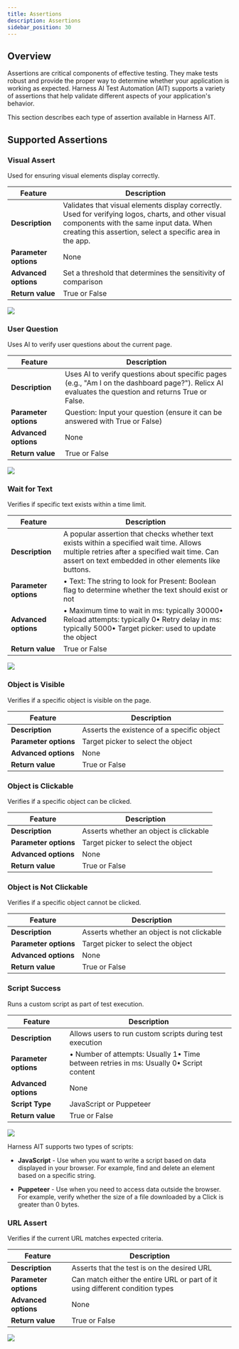 ```yaml
---
title: Assertions
description: Assertions
sidebar_position: 30
---
```

## Overview

Assertions are critical components of effective testing. They make tests robust and provide the proper way to determine whether your application is working as expected. Harness AI Test Automation (AIT) supports a variety of assertions that help validate different aspects of your application's behavior.

This section describes each type of assertion available in Harness AIT.

## Supported Assertions

### Visual Assert

Used for ensuring visual elements display correctly.

| Feature | Description |
|---------|-------------|
| **Description** | Validates that visual elements display correctly. Used for verifying logos, charts, and other visual components with the same input data. When creating this assertion, select a specific area in the app. |
| **Parameter options** | None |
| **Advanced options** | Set a threshold that determines the sensitivity of comparison |
| **Return value** | True or False |

![](https://archbee-image-uploads.s3.amazonaws.com/TK24Pi0IzdXKBLm-pUBmm/BCl2tErCt7cE0tLaS0iBW_visual-assert.png)

### User Question

Uses AI to verify user questions about the current page.

| Feature | Description |
|---------|-------------|
| **Description** | Uses AI to verify questions about specific pages (e.g., "Am I on the dashboard page?"). Relicx AI evaluates the question and returns True or False. |
| **Parameter options** | Question: Input your question (ensure it can be answered with True or False) |
| **Advanced options** | None |
| **Return value** | True or False |

![](https://archbee-image-uploads.s3.amazonaws.com/TK24Pi0IzdXKBLm-pUBmm/cyvM5mKZNag6HqHd5VAw2_ai-question.png)

### Wait for Text

Verifies if specific text exists within a time limit.

| Feature | Description |
|---------|-------------|
| **Description** | A popular assertion that checks whether text exists within a specified wait time. Allows multiple retries after a specified wait time. Can assert on text embedded in other elements like buttons. |
| **Parameter options** | • Text: The string to look for Present: Boolean flag to determine whether the text should exist or not |
| **Advanced options** | • Maximum time to wait in ms: typically 30000• Reload attempts: typically 0• Retry delay in ms: typically 5000• Target picker: used to update the object |
| **Return value** | True or False |


![](https://archbee-image-uploads.s3.amazonaws.com/TK24Pi0IzdXKBLm-pUBmm/6ZaCLZ52EHtR4hTDTE2zj_waitfortext.png)

### Object is Visible

Verifies if a specific object is visible on the page.

| Feature | Description |
|---------|-------------|
| **Description** | Asserts the existence of a specific object |
| **Parameter options** | Target picker to select the object |
| **Advanced options** | None |
| **Return value** | True or False |

### Object is Clickable

Verifies if a specific object can be clicked.

| Feature | Description |
|---------|-------------|
| **Description** | Asserts whether an object is clickable |
| **Parameter options** | Target picker to select the object |
| **Advanced options** | None |
| **Return value** | True or False |

### Object is Not Clickable

Verifies if a specific object cannot be clicked.

| Feature | Description |
|---------|-------------|
| **Description** | Asserts whether an object is not clickable |
| **Parameter options** | Target picker to select the object |
| **Advanced options** | None |
| **Return value** | True or False |

### Script Success

Runs a custom script as part of test execution.

| Feature | Description |
|---------|-------------|
| **Description** | Allows users to run custom scripts during test execution |
| **Parameter options** | • Number of attempts: Usually 1• Time between retries in ms: Usually 0• Script content |
| **Advanced options** | None |
| **Script Type** | JavaScript or Puppeteer |
| **Return value** | True or False |

![](https://archbee-image-uploads.s3.amazonaws.com/TK24Pi0IzdXKBLm-pUBmm/_tLnb8grXngMP4DtRU4e5_assert-script-success-puppeteer.png)

Harness AIT supports two types of scripts:

- **JavaScript** - Use when you want to write a script based on data displayed in your browser. For example, find and delete an element based on a specific string.

- **Puppeteer** - Use when you need to access data outside the browser. For example, verify whether the size of a file downloaded by a Click is greater than 0 bytes.

### URL Assert

Verifies if the current URL matches expected criteria.

| Feature | Description |
|---------|-------------|
| **Description** | Asserts that the test is on the desired URL |
| **Parameter options** | Can match either the entire URL or part of it using different condition types |
| **Advanced options** | None |
| **Return value** | True or False |

![](https://archbee-image-uploads.s3.amazonaws.com/TK24Pi0IzdXKBLm-pUBmm/mcxa_aIo04_eZ3EOFjWGT_assert-url.png)